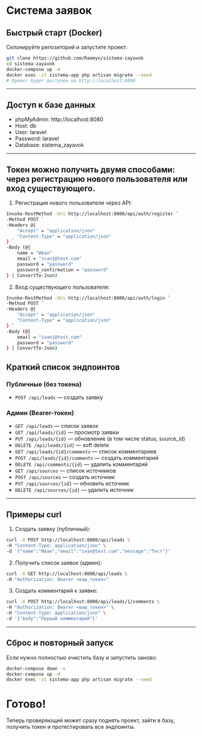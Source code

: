 # Система заявок

## Быстрый старт (Docker)

Склонируйте репозиторий и запустите проект:

```bash
git clone https://github.com/Raemyn/sistema-zayavok
cd sistema-zayavok
docker-compose up -d
docker exec -it sistema-app php artisan migrate --seed
# Проект будет доступен на http://localhost:8000
```

---

## Доступ к базе данных

- phpMyAdmin: http://localhost:8080
- Host: db
- User: laravel
- Password: laravel
- Database: sistema_zayavok

---

## Токен можно получить двумя способами: через регистрацию нового пользователя или вход существующего.

1. Регистрация нового пользователя через API:

```bash
Invoke-RestMethod -Uri http://localhost:8000/api/auth/register `
-Method POST `
-Headers @{
    "Accept" = "application/json"
    "Content-Type" = "application/json"
} `
-Body (@{
    name = "Иван"
    email = "ivan1@test.com"
    password = "password"
    password_confirmation = "password"
} | ConvertTo-Json)

```

2. Вход существующего пользователя:

```bash
Invoke-RestMethod -Uri http://localhost:8000/api/auth/login `
-Method POST `
-Headers @{
    "Accept" = "application/json"
    "Content-Type" = "application/json"
} `
-Body (@{
    email = "ivan1@test.com"
    password = "password"
} | ConvertTo-Json)

```

## Краткий список эндпоинтов

### Публичные (без токена)

- `POST /api/leads` — создать заявку

### Админ (Bearer-токен)

- `GET /api/leads` — список заявок  
- `GET /api/leads/{id}` — просмотр заявки  
- `PUT /api/leads/{id}` — обновление (в том числе status, source_id)  
- `DELETE /api/leads/{id}` — soft delete  
- `GET /api/leads/{id}/comments` — список комментариев  
- `POST /api/leads/{id}/comments` — создать комментарий  
- `DELETE /api/comments/{id}` — удалить комментарий  
- `GET /api/sources` — список источников  
- `POST /api/sources` — создать источник  
- `PUT /api/sources/{id}` — обновить источник  
- `DELETE /api/sources/{id}` — удалить источник

---

## Примеры curl

1. Создать заявку (публичный):

```bash
curl -X POST http://localhost:8000/api/leads \
-H "Content-Type: application/json" \
-d '{"name":"Иван","email":"ivan@test.com","message":"Тест"}'
```

2. Получить список заявок (админ):

```bash
curl -X GET http://localhost:8000/api/leads \
-H "Authorization: Bearer <ваш_токен>"
```

3. Создать комментарий к заявке:

```bash
curl -X POST http://localhost:8000/api/leads/1/comments \
-H "Authorization: Bearer <ваш_токен>" \
-H "Content-Type: application/json" \
-d '{"body":"Первый комментарий"}'
```

---

## Сброс и повторный запуск

Если нужно полностью очистить базу и запустить заново:

```bash
docker-compose down -v
docker-compose up -d
docker exec -it sistema-app php artisan migrate --seed
```

# Готово!
Теперь проверяющий может сразу поднять проект, зайти в базу, получить токен и протестировать все эндпоинты.

